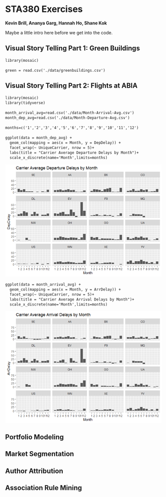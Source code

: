 STA380 Exercises
================

**Kevin Brill, Ananya Garg, Hannah Ho, Shane Kok**

Maybe a little intro here before we get into the code.

Visual Story Telling Part 1: Green Buildings
--------------------------------------------

    library(mosaic)

    green = read.csv('./data/greenbuildings.csv')

Visual Story Telling Part 2: Flights at ABIA
--------------------------------------------

    library(mosaic)
    library(tidyverse)

    month_arrival_avg=read.csv('./data/Month-Arrival-Avg.csv')
    month_dep_avg=read.csv('./data/Month-Departure-Avg.csv')

    months=c('1','2','3','4','5','6','7','8','9','10','11','12')

    ggplot(data = month_dep_avg) + 
      geom_col(mapping = aes(x = Month, y = DepDelay)) + 
      facet_wrap(~ UniqueCarrier, nrow = 5)+
      labs(title = "Carrier Average Departure Delays by Month")+
      scale_x_discrete(name='Month',limits=months)

![](Case_HW_files/figure-markdown_strict/ABIA%20Departures-1.png)

    ggplot(data = month_arrival_avg) + 
      geom_col(mapping = aes(x = Month, y = ArrDelay)) + 
      facet_wrap(~ UniqueCarrier, nrow = 5)+ 
      labs(title = "Carrier Average Arrival Delays by Month")+
      scale_x_discrete(name='Month',limits=months)

![](Case_HW_files/figure-markdown_strict/ABIA%20Arrivals-1.png)

Portfolio Modeling
------------------

Market Segmentation
-------------------

Author Attribution
------------------

Association Rule Mining
-----------------------

